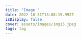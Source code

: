 ```yaml
---
title: "Image "
date: 2022-10-31T13:08:19.992Z
isDisplay: false
cover: assets/images/1mg15.jpeg
tags: tag
---
```

